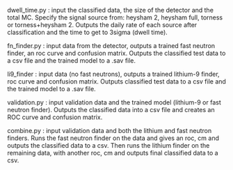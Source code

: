 dwell_time.py : input the classified data, the size of the detector and the total MC. Specify the signal source from: heysham 2, 
                heysham full, torness or torness+heysham 2. Outputs the daily rate of each source after classification and the time to get to 3sigma (dwell time). 
                
fn_finder.py : input data from the detector, outputs a trained fast neutron finder, an roc curve and confusion matrix. Outputs the classified test data to a csv file and the trained model to a .sav file.

li9_finder : input data (no fast neutrons), outputs a trained lithium-9 finder, roc curve and confusion matrix. Outputs classified test data to a csv file and the trained
model to a .sav file. 

validation.py : input validation data and the trained model (lithium-9 or fast neutron finder). Outputs the classified data into a csv file and creates an ROC curve and confusion matrix. 

combine.py : input validation data and both the lithium and fast neutron finders. Runs the fast neutron finder on the data and gives an roc, cm and outputs the classified data to a csv. Then runs the lithium finder on the remaining data, with another roc, cm and outputs final classified data to a csv. 
